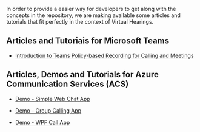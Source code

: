 In order to provide a easier way for developers to get along with the concepts in the repository, we are making available some articles and tutorials that fit perfectly in the context of Virtual Hearings.

## Articles and Tutoriais for Microsoft Teams

* [Introduction to Teams Policy-based Recording for Calling and Meetings](https://docs.microsoft.com/en-us/MicrosoftTeams/teams-recording-policy)

## Articles, Demos and Tutorials for Azure Communication Services (ACS)

* [Demo - Simple Web Chat App](https://github.com/Azure-Samples/communication-services-web-chat-hero)

* [Demo - Group Calling App](https://github.com/Azure-Samples/communication-services-web-calling-hero)

* [Demo - WPF Call App](https://github.com/Azure-Samples/communication-services-web-calling-wpf-sample)